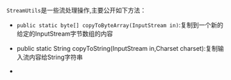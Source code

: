 `StreamUtils`是一些流处理操作,主要公开如下方法：

* `public static byte[] copyToByteArray(InputStream in)`:复制到一个新的给定的InputStream字节数组的内容

* public static String copyToString\(InputStream in,Charset charset\):复制输入流内容给String字符串

* 


